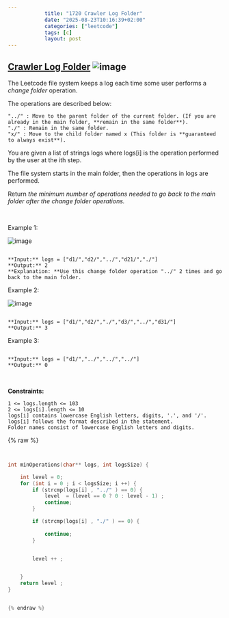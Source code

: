 ```yaml
---
            title: "1720 Crawler Log Folder"
            date: "2025-08-23T10:16:39+02:00"
            categories: ["leetcode"]
            tags: [c]
            layout: post
---
```

            
## [Crawler Log Folder](https://leetcode.com/problems/crawler-log-folder) ![image](https://img.shields.io/badge/Difficulty-Easy-brightgreen)

The Leetcode file system keeps a log each time some user performs a *change folder* operation.

The operations are described below:

	"../" : Move to the parent folder of the current folder. (If you are already in the main folder, **remain in the same folder**).
	"./" : Remain in the same folder.
	"x/" : Move to the child folder named x (This folder is **guaranteed to always exist**).

You are given a list of strings logs where logs[i] is the operation performed by the user at the ith step.

The file system starts in the main folder, then the operations in logs are performed.

Return *the minimum number of operations needed to go back to the main folder after the change folder operations.*

 

Example 1:

![image](https://assets.leetcode.com/uploads/2020/09/09/sample_11_1957.png)

```

**Input:** logs = ["d1/","d2/","../","d21/","./"]
**Output:** 2
**Explanation: **Use this change folder operation "../" 2 times and go back to the main folder.

```

Example 2:

![image](https://assets.leetcode.com/uploads/2020/09/09/sample_22_1957.png)

```

**Input:** logs = ["d1/","d2/","./","d3/","../","d31/"]
**Output:** 3

```

Example 3:

```

**Input:** logs = ["d1/","../","../","../"]
**Output:** 0

```

 

**Constraints:**

	1 <= logs.length <= 103
	2 <= logs[i].length <= 10
	logs[i] contains lowercase English letters, digits, '.', and '/'.
	logs[i] follows the format described in the statement.
	Folder names consist of lowercase English letters and digits.

{% raw %}


```c


int minOperations(char** logs, int logsSize) {

    int level = 0;
    for (int i = 0 ; i < logsSize; i ++) {
        if (strcmp(logs[i] , "../" ) == 0) {
            level  = (level == 0 ? 0 : level - 1) ;
            continue;
        }

        if (strcmp(logs[i] , "./" ) == 0) {
            
            continue;
        }


        level ++ ;


    }
    return level ;
}


{% endraw %}
```
